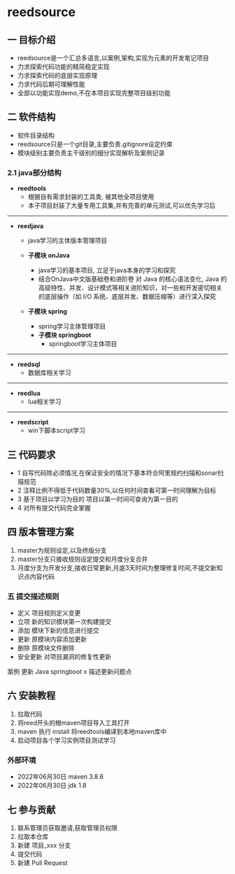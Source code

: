 # reedsource

## 一 目标介绍

- reedsource是一个汇总多语言,以案例,架构,实现为元素的开发笔记项目
- 力求探索代码功能的精简稳定实现
- 力求探索代码的底层实现原理
- 力求代码后期可理解性能
- 全部以功能实现demo,不在本项目实现完整项目级别功能

## 二 软件结构

- 软件目录结构
- reedsource只是一个git目录,主要负责.gitignore设定约束
- 模块级别主要负责主干级别的细分实现解析及案例记录

### 2.1 java部分结构

- **reedtools**
    - 根据自有需求封装的工具类, 被其他全项目使用
    - 本子项目封装了大量专用工具集,并有完善的单元测试,可以优先学习后

---

- **reedjava**
    - java学习的主体版本管理项目

    - **子模块 onJava**
        - java学习的基本项目, 立足于java本身的学习和探究
        - 结合OnJava中文版基础卷和进阶卷 对 Java 的核心语法变化, Java 的高级特性、并发、设计模式等相关进阶知识，对一些和开发密切相关的底层操作（如 I/O 系统、底层并发、数据压缩等）进行深入探究

    - **子模块 spring**
        - spring学习主体管理项目
        - **子模块 springboot**
            - springboot学习主体项目

---

- **reedsql**
    - 数据库相关学习

---

- **reedlua**
    - lua相关学习

---

- **reedscript**
    - win下脚本script学习

## 三 代码要求

- 1 自写代码除必须情况,在保证安全的情况下基本符合阿里规约扫描和sonar扫描规范
- 2 注释比例不得低于代码数量30%,以任何时间查看可第一时间理解为目标
- 3 基于项目以学习为目的 项目以第一时间可查询为第一目的
- 4 对所有提交代码完全掌握

## 四 版本管理方案

1. master为规则设定,以及终版分支
2. master分支只接收规则设定提交和月度分支合并
3. 月度分支为开发分支,接收日常更新,月底3天时间为整理修复时间,不提交新知识点内容代码

### 五 提交描述规则

- 定义 项目规则定义变更
- 立项 新的知识模块第一次构建提交
- 添加 模块下新的信息进行提交
- 更新 原模块内容添加更新
- 删除 原模块文件删除
- 安全更新 对项目漏洞的修复性更新

案例 更新 Java springboot x 描述更新问题点

## 六 安装教程

1. 拉取代码
2. 将reed开头的根maven项目导入工具打开
3. maven 执行 install 将reedtools编译到本地maven库中
4. 启动项目各个学习实例项目测试学习

### 外部环境

- 2022年06月30日 maven 3.8.6
- 2022年06月30日 jdk 1.8

## 七 参与贡献

1. 联系管理员获取邀请,获取管理员权限
2. 拉取本仓库
3. 新建 项目_xxx 分支
4. 提交代码
5. 新建 Pull Request